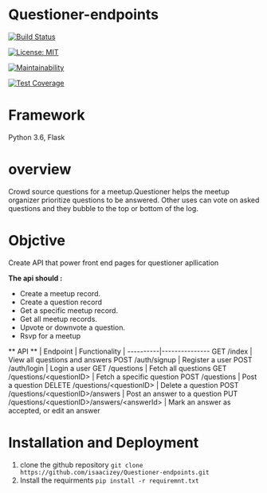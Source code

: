# Questioner-endpoints

[![Build Status](https://travis-ci.com/isaacizey/Questioner-endpoints.svg?branch=develop)](https://travis-ci.com/isaacizey/Questioner-endpoints)

[![License: MIT](https://img.shields.io/badge/License-MIT-yellow.svg)](https://opensource.org/licenses/MIT)


[![Maintainability](https://api.codeclimate.com/v1/badges/270ba701286a85bbbc78/maintainability)](https://codeclimate.com/github/isaacizey/Questioner-endpoints/maintainability)

[![Test Coverage](https://api.codeclimate.com/v1/badges/67f511c2733e7897b812/test_coverage)](https://codeclimate.com/github/Gichia/questioner/test_coverage)
# Framework 

Python 3.6, Flask

# overview
Crowd source questions for a meetup.Questioner helps the meetup organizer prioritize questions to be answered. Other uses can vote on asked questions and they bubble to the top or bottom of the log.

# Objctive 
Create API that power front end pages for questioner apllication

**The api should :**

 - Create a meetup record.
 - Create a question record
 - Get a specific meetup record.
- Get all meetup records.
- Upvote or downvote a question.
- Rsvp for a meetup

** API **
| Endpoint | Functionality |
----------|---------------
GET /index | View all questions and answers
POST /auth/signup | Register a user
POST /auth/login | Login a user
GET /questions | Fetch all questions
GET /questions/&lt;questionID&gt; | Fetch a specific question
POST /questions | Post a question
DELETE /questions/&lt;questionID&gt; | Delete a question
POST /questions/&lt;questionID&gt;/answers | Post an answer to a question
PUT /questions/&lt;questionID&gt;/answers/&lt;answerId&gt; | Mark an answer as accepted, or edit an answer

# Installation and Deployment
1. clone the github repository
`git clone https://github.com/isaacizey/Questioner-endpoints.git`
2. Install the requirments 
`pip install -r requiremnt.txt`
